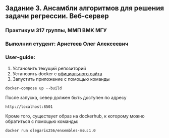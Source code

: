## Задание 3. Ансамбли алгоритмов для решения задачи регрессии. Веб-сервер 
### Практикум 317 группы, ММП ВМК МГУ

### Выполнил студент: Аристеев Олег Алексеевич

### User-guide:

1. Установить текущий репозиторий
2. Установить docker с [официального сайта](https://www.docker.com/)
3. Запустить приложение с помощью команды
```
docker-compose up --build
```
После запуска, север должен быть доступен по адресу
```
http://localhost:8501
```


Кроме того, существует образ на dockerhub, к которому можно обратиться с помощью команды:
```
docker run olegaris256/ensembles-msu:1.0
```

